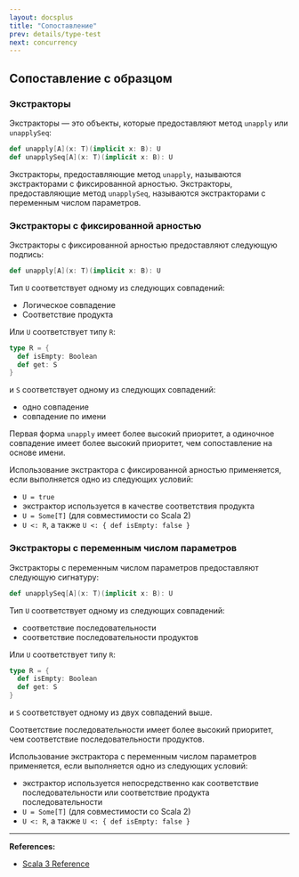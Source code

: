 ```yaml
---
layout: docsplus
title: "Сопоставление"
prev: details/type-test
next: concurrency
---
```


## Сопоставление с образцом

### Экстракторы

Экстракторы — это объекты, которые предоставляют метод `unapply` или `unapplySeq`:

```scala
def unapply[A](x: T)(implicit x: B): U
def unapplySeq[A](x: T)(implicit x: B): U
```

Экстракторы, предоставляющие метод `unapply`, называются экстракторами с фиксированной арностью. 
Экстракторы, предоставляющие метод `unapplySeq`, называются экстракторами с переменным числом параметров.

### Экстракторы с фиксированной арностью

Экстракторы с фиксированной арностью предоставляют следующую подпись:

```scala
def unapply[A](x: T)(implicit x: B): U
```

Тип `U` соответствует одному из следующих совпадений:
- Логическое совпадение
- Соответствие продукта

Или `U` соответствует типу `R`:

```scala
type R = {
  def isEmpty: Boolean
  def get: S
}
```

и `S` соответствует одному из следующих совпадений:
- одно совпадение
- совпадение по имени

Первая форма `unapply` имеет более высокий приоритет, 
а одиночное совпадение имеет более высокий приоритет, чем сопоставление на основе имени.

Использование экстрактора с фиксированной арностью применяется, если выполняется одно из следующих условий:
- `U = true`
- экстрактор используется в качестве соответствия продукта
- `U = Some[T]` (для совместимости со Scala 2)
- `U <: R`, а также `U <: { def isEmpty: false }`

####



### Экстракторы с переменным числом параметров

Экстракторы с переменным числом параметров предоставляют следующую сигнатуру:

```scala
def unapplySeq[A](x: T)(implicit x: B): U
```

Тип `U` соответствует одному из следующих совпадений:
- соответствие последовательности
- соответствие последовательности продуктов

Или `U` соответствует типу `R`:

```scala
type R = {
  def isEmpty: Boolean
  def get: S
}
```

и `S` соответствует одному из двух совпадений выше.

Соответствие последовательности имеет более высокий приоритет, чем соответствие последовательности продуктов.

Использование экстрактора с переменным числом параметров применяется, если выполняется одно из следующих условий:
- экстрактор используется непосредственно как соответствие последовательности или соответствие продукта последовательности
- `U = Some[T]` (для совместимости со Scala 2)
- `U <: R`, а также `U <: { def isEmpty: false }`



---

**References:**
- [Scala 3 Reference](https://docs.scala-lang.org/scala3/reference/changed-features/pattern-matching.html)

